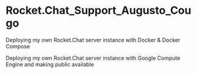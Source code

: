 # Rocket.Chat_Support_Augusto_Cougo

Deploying my own Rocket.Chat server instance with Docker & Docker Compose 

Deploying my own Rocket.Chat server instance with Google Compute Engine and making public available
